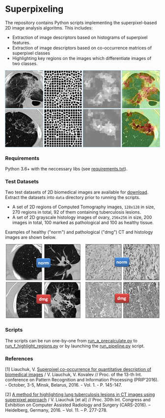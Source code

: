 # Superpixeling

The repository contains Python scripts implementing the superpixel-based 2D image analysis algoritms.
This includes:

* Extraction of image descriptors based on histograms of superpixel features.
* Extraction of image descriptors based on co-occurrence matrices of superpixel classes
* Highlighting key regions on the images which differentiate images of two classes.

![Alt text](assets/highlighting.png)

### Requirements

Python 3.6+ with the neccessary libs (see [requirements.txt](requirements.txt)).

### Test Datasets

Two test datasets of 2D biomedical images are available for [download](https://drive.google.com/open?id=1c6gdvI0ipQWkkn30s3LIhB56blN4lf-i). Extract the datasets into `data` directory prior to running the scripts.

* A set of 2D regions of Computed Tomography images, `128x128` in size, 270 regions in total, 92 of them containing tuberculosis lesions.
* A set of 2D grayscale histology images of ovary, `256x256` in size, 200 images in total, 100 marked as pathological and 100 as healthy tissue.

Examples of healthy ("norm") and pathological ("dmg") CT and histology images are shown below.

![Alt text](assets/data_samples.png)

### Scripts

The scripts can be run one-by-one from [run_a_precalculate.py](run_a_precalculate.py) to [run_f_highlight_regions.py](run_f_highlight_regions.py) or by launching the [run_pipeline.py](run_pipeline.py) script.

### References

[1] Liauchuk, V. [Superpixel co-occurrence for quantitative description  of biomedical images](http://www.elib.bsu.by/bitstream/123456789/158760/1/Liauchuk_Kovalev.pdf) / V. Liauchuk, V. Kovalev // Proc. of the 13-th Int. conference on Pattern Recognition and Information Processing (PRIP’2016). - October, 3-5, Minsk, Belarus, 2016. - Vol. 1. - P. 145-147.

[2] [A method for highlighting lung tuberculosis lesions in CT images using superpixel approach](https://www.researchgate.net/publication/333485161_A_method_for_highlighting_lung_tuberculosis_lesions_in_CT_images_using_superpixel_approach) / V. Liauchuk [et al] // Proc. 30th Int. Congress and Exhibition on Computer Assisted Radiology and Surgery (CARS-2016).  – Heidelberg, Germany, 2016. – Vol. 11. – P. 277-278. 
